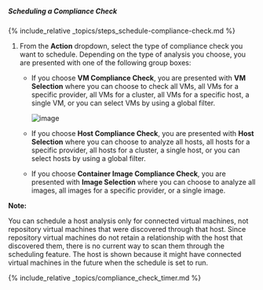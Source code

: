 ##### Scheduling a Compliance Check

{% include_relative _topics/steps_schedule-compliance-check.md %}

1. From the **Action** dropdown, select the type of compliance check you want to schedule. Depending on the type of analysis you choose, you are presented with one of the following group boxes:

      - If you choose **VM Compliance Check**, you are presented with **VM Selection** where you can choose to check all VMs, all VMs for a specific provider, all VMs for a cluster, all VMs for a specific host, a single VM, or you can select VMs by using a global filter.

        ![image](../images/1939.png)

      - If you choose **Host Compliance Check**, you are presented with **Host Selection** where you can choose to analyze all hosts, all hosts for a specific provider, all hosts for a cluster, a single host, or you can select hosts by using a global filter.

      - If you choose **Container Image Compliance Check**, you are presented with **Image Selection** where you can choose to
        analyze all images, all images for a specific provider, or a single image.


**Note:**

You can schedule a host analysis only for connected virtual machines, not repository virtual machines that were discovered through that host. Since repository virtual machines do not retain a relationship with the host that discovered them, there is no current way to scan them through the scheduling feature. The host is shown because it might have connected virtual machines in the future when the schedule is set to run.

{% include_relative _topics/compliance_check_timer.md %}
